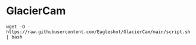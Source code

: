 # GlacierCam
```
wget -O - https://raw.githubusercontent.com/Eagleshot/GlacierCam/main/script.sh | bash
```
